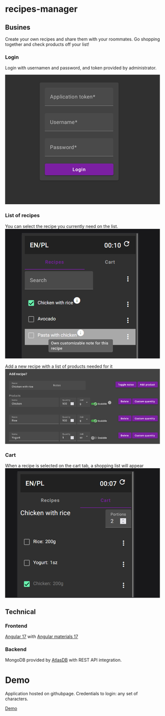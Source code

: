 # recipes-manager

## Busines

Create your own recipes and share them with your roommates. Go shopping together and check products off your list!

### Login

Login with usernamen and password, and token provided by administrator.

![Auth page](demo/auth.png "Auth")

### List of recipes

You can select the recipe you currently need on the list.
![Recipes](demo/recipes.png "Recipes")

Add a new recipe with a list of products needed for it
![Recipe](demo/recipe.png "Recipe")

### Cart

When a recipe is selected on the cart tab, a shopping list will appear
![Cart](demo/cart.png "Cart")

## Technical

### Frontend

[Angular 17](https://angular.io/) with [Angular materials 17](https://material.angular.io/)  

### Backend

MongoDB provided by [AtlasDB](https://www.mongodb.com/atlas/database) with REST API integration.

# Demo

Application hosted on githubpage. Credentials to login: any set of characters.  

[Demo](https://dominik93.github.io/recipes-manager/demo/browser/) 